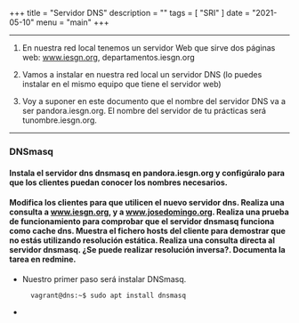 +++
title = "Servidor DNS"
description = ""
tags = [
    "SRI"
]
date = "2021-05-10"
menu = "main"
+++

---

1. En nuestra red local tenemos un servidor Web que sirve dos páginas web: www.iesgn.org, departamentos.iesgn.org

2. Vamos a instalar en nuestra red local un servidor DNS (lo puedes instalar en el mismo equipo que tiene el servidor web)

3. Voy a suponer en este documento que el nombre del servidor DNS va a ser pandora.iesgn.org. El nombre del servidor de tu prácticas será tunombre.iesgn.org.

___

### DNSmasq

#### Instala el servidor dns dnsmasq en pandora.iesgn.org y configúralo para que los clientes puedan conocer los nombres necesarios.

#### Modifica los clientes para que utilicen el nuevo servidor dns. Realiza una consulta a www.iesgn.org, y a www.josedomingo.org. Realiza una prueba de funcionamiento para comprobar que el servidor dnsmasq funciona como cache dns. Muestra el fichero hosts del cliente para demostrar que no estás utilizando resolución estática. Realiza una consulta directa al servidor dnsmasq. ¿Se puede realizar resolución inversa?. Documenta la tarea en redmine.

* Nuestro primer paso será instalar DNSmasq.

        vagrant@dns:~$ sudo apt install dnsmasq

* 